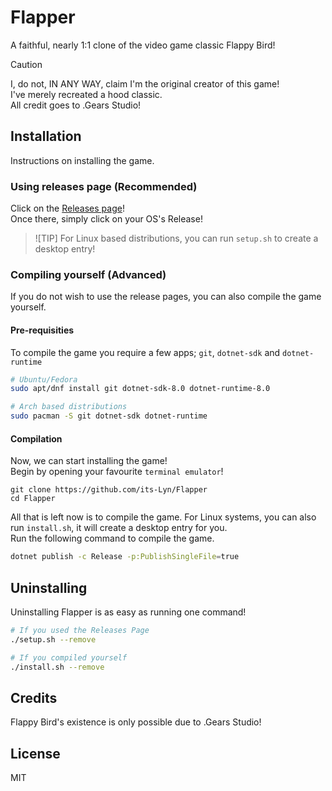 # Flapper

A faithful, nearly 1:1 clone of the video game classic Flappy Bird!

> [!CAUTION]
> I, do not, IN ANY WAY, claim I'm the original creator of this game! <br>
> I've merely recreated a hood classic. <br>
> All credit goes to .Gears Studio!

## Installation
Instructions on installing the game.
### Using releases page (Recommended)
Click on the [Releases page](https://github.com/its-Lyn/Flapper/releases)! <br>
Once there, simply click on your OS's Release!

> ![TIP]
> For Linux based distributions, you can run `setup.sh` to create a desktop entry!

### Compiling yourself (Advanced)
If you do not wish to use the release pages, you can also compile the game yourself.

#### Pre-requisities
To compile the game you require a few apps; `git`, `dotnet-sdk` and `dotnet-runtime`

```bash
# Ubuntu/Fedora
sudo apt/dnf install git dotnet-sdk-8.0 dotnet-runtime-8.0

# Arch based distributions
sudo pacman -S git dotnet-sdk dotnet-runtime
```

#### Compilation
Now, we can start installing the game! <br>
Begin by opening your favourite `terminal emulator`!

```
git clone https://github.com/its-Lyn/Flapper
cd Flapper
```

All that is left now is to compile the game. For Linux systems, you can also run `install.sh`, it will create a desktop entry for you. <br>
Run the following command to compile the game.
```bash
dotnet publish -c Release -p:PublishSingleFile=true
```

## Uninstalling
Uninstalling Flapper is as easy as running one command!
```bash
# If you used the Releases Page
./setup.sh --remove

# If you compiled yourself
./install.sh --remove
```

## Credits
Flappy Bird's existence is only possible due to .Gears Studio!

## License
MIT